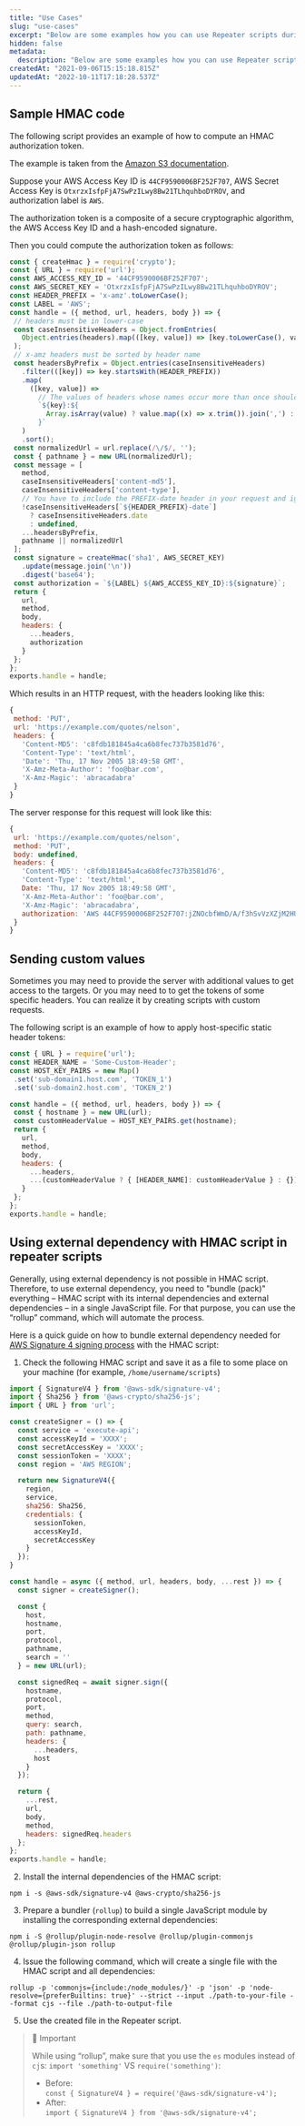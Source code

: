 ```yaml
---
title: "Use Cases"
slug: "use-cases"
excerpt: "Below are some examples how you can use Repeater scripts during scanning of a local target."
hidden: false
metadata: 
  description: "Below are some examples how you can use Repeater scripts during scanning of a local target."
createdAt: "2021-09-06T15:15:18.815Z"
updatedAt: "2022-10-11T17:18:28.537Z"
---
```

## Sample HMAC code

The following script provides an example of how to compute an HMAC authorization token. 

The example is taken from the [Amazon S3 documentation](http://s3.amazonaws.com/doc/s3-developer-guide/RESTAuthentication.html).

Suppose your AWS Access Key ID is `44CF9590006BF252F707`,  AWS Secret Access Key is `OtxrzxIsfpFjA7SwPzILwy8Bw21TLhquhboDYROV`, and authorization label is `AWS`.

The authorization token is a composite of a secure cryptographic algorithm, the AWS Access Key ID and a hash-encoded signature.

Then you could compute the authorization token as follows:

```javascript
const { createHmac } = require('crypto');
const { URL } = require('url');
const AWS_ACCESS_KEY_ID = '44CF9590006BF252F707';
const AWS_SECRET_KEY = 'OtxrzxIsfpFjA7SwPzILwy8Bw21TLhquhboDYROV';
const HEADER_PREFIX = 'x-amz'.toLowerCase();
const LABEL = 'AWS';
const handle = ({ method, url, headers, body }) => {
 // headers must be in lower-case
 const caseInsensitiveHeaders = Object.fromEntries(
   Object.entries(headers).map(([key, value]) => [key.toLowerCase(), value])
 );
 // x-amz headers must be sorted by header name
 const headersByPrefix = Object.entries(caseInsensitiveHeaders)
   .filter(([key]) => key.startsWith(HEADER_PREFIX))
   .map(
     ([key, value]) =>
       // The values of headers whose names occur more than once should be white space-trimmed and concatenated with comma separators to be compliant with section 4.2 of RFC 2616.
       `${key}:${
         Array.isArray(value) ? value.map((x) => x.trim()).join(',') : value
       }`
   )
   .sort();
 const normalizedUrl = url.replace(/\/$/, '');
 const { pathname } = new URL(normalizedUrl);
 const message = [
   method,
   caseInsensitiveHeaders['content-md5'],
   caseInsensitiveHeaders['content-type'],
   // You have to include the PREFIX-date header in your request and ignore date header
   !caseInsensitiveHeaders[`${HEADER_PREFIX}-date`]
     ? caseInsensitiveHeaders.date
     : undefined,
   ...headersByPrefix,
   pathname || normalizedUrl
 ];
 const signature = createHmac('sha1', AWS_SECRET_KEY)
   .update(message.join('\n'))
   .digest('base64');
 const authorization = `${LABEL} ${AWS_ACCESS_KEY_ID}:${signature}`;
 return {
   url,
   method,
   body,
   headers: {
     ...headers,
     authorization
   }
 };
};
exports.handle = handle;
```



Which results in an HTTP request, with the headers looking like this:

```javascript
{
 method: 'PUT',
 url: 'https://example.com/quotes/nelson',
 headers: {
   'Content-MD5': 'c8fdb181845a4ca6b8fec737b3581d76',
   'Content-Type': 'text/html',
   'Date': 'Thu, 17 Nov 2005 18:49:58 GMT',
   'X-Amz-Meta-Author': 'foo@bar.com',
   'X-Amz-Magic': 'abracadabra'
 }
}
```



The server response for this request will look like this:

```javascript
{
 url: 'https://example.com/quotes/nelson',
 method: 'PUT',
 body: undefined,
 headers: {
   'Content-MD5': 'c8fdb181845a4ca6b8fec737b3581d76',
   'Content-Type': 'text/html',
   Date: 'Thu, 17 Nov 2005 18:49:58 GMT',
   'X-Amz-Meta-Author': 'foo@bar.com',
   'X-Amz-Magic': 'abracadabra',
   authorization: 'AWS 44CF9590006BF252F707:jZNOcbfWmD/A/f3hSvVzXZjM2HU='
 }
}
```



## Sending custom values

Sometimes you may need to provide the server with additional values to get access to the targets. Or you may need to to get the tokens of some specific headers. You can realize it by creating scripts with custom requests.

The following script is an example of how to apply host-specific static header tokens:

```javascript
const { URL } = require('url');
const HEADER_NAME = 'Some-Custom-Header';
const HOST_KEY_PAIRS = new Map()
 .set('sub-domain1.host.com', 'TOKEN_1')
 .set('sub-domain2.host.com', 'TOKEN_2')

const handle = ({ method, url, headers, body }) => {
 const { hostname } = new URL(url);
 const customHeaderValue = HOST_KEY_PAIRS.get(hostname);
 return {
   url,
   method,
   body,
   headers: {
     ...headers,
     ...(customHeaderValue ? { [HEADER_NAME]: customHeaderValue } : {})
   }
 };
};
exports.handle = handle;
```



## Using external dependency with HMAC script in repeater scripts

Generally, using external dependency is not possible in HMAC script. Therefore, to use external dependency, you need to "bundle (pack)" everything – HMAC script with its internal dependencies and external dependencies – in a single JavaScript file. For that purpose, you can use the “rollup” command, which will automate the process. 

Here is a quick guide on how to bundle external dependency needed for [AWS Signature 4 signing process](https://docs.aws.amazon.com/general/latest/gr/signature-version-4.html) with the HMAC script:

1. Check the following HMAC script and save it as a file to some place on your machine (for example, `/home/username/scripts`)

```javascript
import { SignatureV4 } from '@aws-sdk/signature-v4';
import { Sha256 } from '@aws-crypto/sha256-js';
import { URL } from 'url';

const createSigner = () => {
  const service = 'execute-api';
  const accessKeyId = 'XXXX';
  const secretAccessKey = 'XXXX';
  const sessionToken = 'XXXX';
  const region = 'AWS REGION';

  return new SignatureV4({
    region,
    service,
    sha256: Sha256,
    credentials: {
      sessionToken,
      accessKeyId,
      secretAccessKey
    }
  });
}

const handle = async ({ method, url, headers, body, ...rest }) => {
  const signer = createSigner();

  const {
    host,
    hostname,
    port,
    protocol,
    pathname,
    search = ''
  } = new URL(url);

  const signedReq = await signer.sign({
    hostname,
    protocol,
    port,
    method,
    query: search,
    path: pathname,
    headers: {
      ...headers,
      host
    }
  });

  return {
    ...rest,
    url,
    body,
    method,
    headers: signedReq.headers
  };
};
exports.handle = handle;
```



2. Install the internal dependencies of the HMAC script:

```curl
npm i -s @aws-sdk/signature-v4 @aws-crypto/sha256-js
```



3. Prepare a bundler (`rollup`) to build a single JavaScript module by installing the corresponding external dependencies:

```curl
npm i -S @rollup/plugin-node-resolve @rollup/plugin-commonjs @rollup/plugin-json rollup
```



4. Issue the following command, which will create a single file with the HMAC script and all dependencies:

```curl
rollup -p 'commonjs={include:/node_modules/}' -p 'json' -p 'node-resolve={preferBuiltins: true}' --strict --input ./path-to-your-file --format cjs --file ./path-to-output-file
```



5. Use the created  file in the Repeater script.

> 🚧 Important
> 
> While using “rollup”, make sure that you use the `es` modules instead of `cj`s: `import 'something'` VS `require('something')`:
> 
> - Before:  
>   `const { SignatureV4 } = require('@aws-sdk/signature-v4');`
> - After:  
>   `import { SignatureV4 } from '@aws-sdk/signature-v4';`